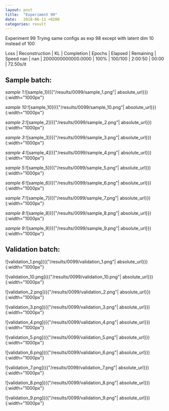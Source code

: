 ```yaml
---
layout: post
title:  "Experiment 99"
date:   2018-06-11 +0200
categories: result
---
```

Experiment 99
Trying same configs as exp 98 except with latent dim 10 instead of 100

Loss | Reconstruction | KL | Completion | Epochs | Elapsed | Remaining | Speed
nan | nan | 2000000000000.0000 | 100% | 100/100 | 2:00:50 | 00:00 | 72.50s/it



## **Sample batch**:

_sample 1_:![sample_1]({{"/results/0099/sample_1.png"| absolute_url}}){:width="1000px"}

_sample 10_:![sample_10]({{"/results/0099/sample_10.png"| absolute_url}}){:width="1000px"}

_sample 2_:![sample_2]({{"/results/0099/sample_2.png"| absolute_url}}){:width="1000px"}

_sample 3_:![sample_3]({{"/results/0099/sample_3.png"| absolute_url}}){:width="1000px"}

_sample 4_:![sample_4]({{"/results/0099/sample_4.png"| absolute_url}}){:width="1000px"}

_sample 5_:![sample_5]({{"/results/0099/sample_5.png"| absolute_url}}){:width="1000px"}

_sample 6_:![sample_6]({{"/results/0099/sample_6.png"| absolute_url}}){:width="1000px"}

_sample 7_:![sample_7]({{"/results/0099/sample_7.png"| absolute_url}}){:width="1000px"}

_sample 8_:![sample_8]({{"/results/0099/sample_8.png"| absolute_url}}){:width="1000px"}

_sample 9_:![sample_9]({{"/results/0099/sample_9.png"| absolute_url}}){:width="1000px"}

## **Validation batch**:

![validation_1.png]({{"/results/0099/validation_1.png"| absolute_url}}){:width="1000px"}

![validation_10.png]({{"/results/0099/validation_10.png"| absolute_url}}){:width="1000px"}

![validation_2.png]({{"/results/0099/validation_2.png"| absolute_url}}){:width="1000px"}

![validation_3.png]({{"/results/0099/validation_3.png"| absolute_url}}){:width="1000px"}

![validation_4.png]({{"/results/0099/validation_4.png"| absolute_url}}){:width="1000px"}

![validation_5.png]({{"/results/0099/validation_5.png"| absolute_url}}){:width="1000px"}

![validation_6.png]({{"/results/0099/validation_6.png"| absolute_url}}){:width="1000px"}

![validation_7.png]({{"/results/0099/validation_7.png"| absolute_url}}){:width="1000px"}

![validation_8.png]({{"/results/0099/validation_8.png"| absolute_url}}){:width="1000px"}

![validation_9.png]({{"/results/0099/validation_9.png"| absolute_url}}){:width="1000px"}
